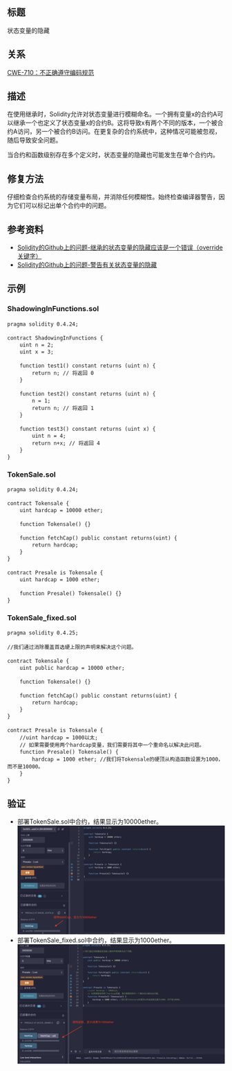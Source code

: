 ## 标题
状态变量的隐藏

## 关系
[CWE-710：不正确遵守编码规范](http://cwe.mitre.org/data/definitions/710.html)

## 描述
在使用继承时，Solidity允许对状态变量进行模糊命名。一个拥有变量x的合约A可以继承一个也定义了状态变量x的合约B。这将导致x有两个不同的版本，一个被合约A访问，另一个被合约B访问。在更复杂的合约系统中，这种情况可能被忽视，随后导致安全问题。

当合约和函数级别存在多个定义时，状态变量的隐藏也可能发生在单个合约内。

## 修复方法
仔细检查合约系统的存储变量布局，并消除任何模糊性。始终检查编译器警告，因为它们可以标记出单个合约中的问题。

## 参考资料
* [Solidity的Github上的问题-继承的状态变量的隐藏应该是一个错误（override关键字）](https://github.com/ethereum/solidity/issues/2563)
* [Solidity的Github上的问题-警告有关状态变量的隐藏](https://github.com/ethereum/solidity/issues/973)

## 示例
### ShadowingInFunctions.sol
```solidity
pragma solidity 0.4.24;

contract ShadowingInFunctions {
    uint n = 2;
    uint x = 3;

    function test1() constant returns (uint n) {
        return n; // 将返回 0
    }

    function test2() constant returns (uint n) {
        n = 1;
        return n; // 将返回 1
    }

    function test3() constant returns (uint x) {
        uint n = 4;
        return n+x; // 将返回 4
    }
}
```
### TokenSale.sol
```solidity
pragma solidity 0.4.24;

contract Tokensale {
    uint hardcap = 10000 ether;

    function Tokensale() {}

    function fetchCap() public constant returns(uint) {
        return hardcap;
    }
}

contract Presale is Tokensale {
    uint hardcap = 1000 ether;

    function Presale() Tokensale() {}
}

```

### TokenSale_fixed.sol
```solidity
pragma solidity 0.4.25;

//我们通过消除覆盖首选硬上限的声明来解决这个问题。

contract Tokensale {
    uint public hardcap = 10000 ether;

    function Tokensale() {}

    function fetchCap() public constant returns(uint) {
        return hardcap;
    }
}

contract Presale is Tokensale {
    //uint hardcap = 1000以太;
    // 如果需要使用两个hardcap变量，我们需要将其中一个重命名以解决此问题。
    function Presale() Tokensale() {
        hardcap = 1000 ether; //我们将Tokensale的硬顶从构造函数设置为1000，而不是10000。
    }
}
```

## 验证
*  部署TokenSale.sol中合约，结果显示为10000ether。
![1-19-1.png](./img/1-19-1.png)
*  部署TokenSale_fixed.sol中合约，结果显示为1000ether。
![1-19-2.png](./img/1-19-2.png)
